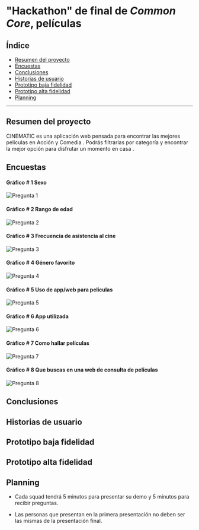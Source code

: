 # "Hackathon" de final de _Common Core_, películas

## Índice

* [Resumen del proyecto](#resumen-del-proyecto)
* [Encuestas](#encuestas)
* [Conclusiones](#conclusiones)
* [Historias de usuario](#historias-de-usuario)
* [Prototipo baja fidelidad](#prototipo-baja-fidelidad)
* [Prototipo alta fidelidad](#prototipo-alta-fidelidad)
* [Planning](#plannnig)

 ***


## Resumen del proyecto

CINEMATIC es una aplicación web pensada para encontrar las mejores peliculas en Acción y Comedia . Podrás filtrarlas por categoría y encontrar la mejor opción para disfrutar un momento en casa .

## Encuestas

#### Gráfico # 1 Sexo

![Pregunta 1](https://i.ibb.co/PWgJf25/Whats-App-Image-2019-04-17-at-05-52-50.jpg)

#### Gráfico # 2 Rango de edad

![Pregunta 2](https://i.ibb.co/drdz9JQ/Whats-App-Image-2019-04-17-at-05-52-45.jpg)

#### Gráfico # 3 Frecuencia de asistencia al cine

![Pregunta 3](https://i.ibb.co/9TvpsBN/Whats-App-Image-2019-04-17-at-05-52-39.jpg)

#### Gráfico # 4 Género favorito

![Pregunta 4](https://i.ibb.co/xLHs7CD/Whats-App-Image-2019-04-17-at-05-52-29.jpg)

#### Gráfico # 5 Uso de app/web para peliculas

![Pregunta 5](https://i.ibb.co/4Zj1fGY/Whats-App-Image-2019-04-17-at-05-52-25.jpg)

#### Gráfico # 6 App utilizada

![Pregunta 6](https://i.ibb.co/74pNGCC/Whats-App-Image-2019-04-17-at-05-52-21.jpg)

#### Gráfico # 7 Como hallar películas

![Pregunta 7](https://i.ibb.co/0269jvS/Whats-App-Image-2019-04-17-at-05-52-18.jpg)

#### Gráfico # 8 Que buscas en una web de consulta de películas

![Pregunta 8](https://i.ibb.co/K6V23fn/Whats-App-Image-2019-04-17-at-05-52-15.jpg)

## Conclusiones

## Historias de usuario


## Prototipo baja fidelidad



## Prototipo alta fidelidad


## Planning

* Cada squad tendrá 5 minutos para presentar su demo y 5 minutos para recibir preguntas.

* Las personas que presentan en la primera presentación no deben ser las mismas de la presentación final.
